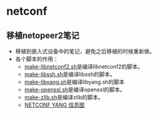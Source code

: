 # netconf
## 移植netopeer2笔记<br>

* 移植到嵌入式设备中的笔记，避免之后移植的时候重新做。
* 各个脚本的作用：
  * [make-libnetconf2.sh](https://github.com/kuailedeluojie-sudo/netconf/blob/master/make-libnetconf2.sh)是编译libnetconf2的脚本。
  * [make-libssh.sh](https://github.com/kuailedeluojie-sudo/netconf/blob/master/make-libssh.sh)是编译libssh的脚本。
  * [make-libyang.sh](https://github.com/kuailedeluojie-sudo/netconf/blob/master/make-libyang.sh)是编译libyang.sh的脚本
  * [make-openssl.sh](https://github.com/kuailedeluojie-sudo/netconf/blob/master/make-openssl.sh)是编译openssl的脚本。
  * [make-zlib.sh](https://github.com/kuailedeluojie-sudo/netconf/blob/master/make-zlib.sh)是编译zlib的脚本。
   * [NETCONF YANG 信息图](https://github.com/kuailedeluojie-sudo/netconf/blob/master/doc/NETCONF%20YANG%20%E4%BF%A1%E6%81%AF%E5%9B%BE.pdf)

